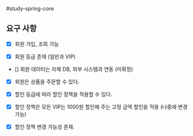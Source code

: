 #study-spring-core

## 요구 사항
- [x] 회원 가입, 조회 가능

- [x] 회원 등급 존재 (일반과 VIP)

- [] 회원 데이터는 자체 DB, 외부 시스템과 연동 (미확정)

- [x] 회원은 상품을 주문할 수 있다.

- [x] 할인 등급에 따라 할인 정책을 적용할 수 있다.

- [x] 할인 정책은 모든 VIP는 1000원 할인해 주는 고정 금액 할인을 적용 (나중에 변경 가능)

- [x] 할인 정책 변경 가능성 존재.